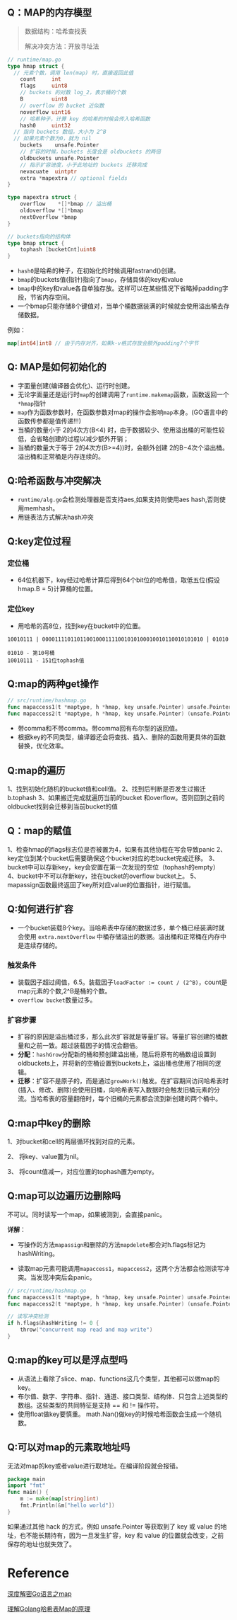 ## Q：MAP的内存模型

> 数据结构：哈希查找表
>
> 解决冲突方法：开放寻址法

```go
// runtime/map.go
type hmap struct {
  // 元素个数，调用 len(map) 时，直接返回此值
	count     int
	flags     uint8
	// buckets 的对数 log_2，表示桶的个数
	B         uint8
	// overflow 的 bucket 近似数
	noverflow uint16
	// 哈希种子，计算 key 的哈希的时候会传入哈希函数
	hash0     uint32
  // 指向 buckets 数组，大小为 2^B
  // 如果元素个数为0，就为 nil
	buckets    unsafe.Pointer
	// 扩容的时候，buckets 长度会是 oldbuckets 的两倍
	oldbuckets unsafe.Pointer
	// 指示扩容进度，小于此地址的 buckets 迁移完成
	nevacuate  uintptr
	extra *mapextra // optional fields
}

type mapextra struct {
	overflow    *[]*bmap // 溢出桶
	oldoverflow *[]*bmap
	nextOverflow *bmap
}

// buckets指向的结构体
type bmap struct {
	tophash [bucketCnt]uint8
}
```

- `hash0`是哈希的种子，在初始化的时候调用fastrand()创建。
- `bmap`的buckets值(指针)指向了`bmap`，存储具体的key和value
- `bmap`中的key和value各自单独存放。这样可以在某些情况下省略掉padding字段，节省内存空间。
- 一个bmap只能存储8个键值对，当单个桶数据装满的时候就会使用溢出桶去存储数据。

例如：

```go
map[int64]int8 // 由于内存对齐，如果k-v格式存放会额外padding7个字节
```



## Q: MAP是如何初始化的

- 字面量创建(编译器会优化)、运行时创建。
- 无论字面量还是运行时`map`的创建调用了`runtime.makemap`函数，函数返回一个`*hmap`指针
- `map`作为函数参数时，在函数参数对map的操作会影响`map`本身。(GO语言中的函数传参都是值传递!!!)
- 当桶的数量小于 2的4次方(B<4) 时，由于数据较少、使用溢出桶的可能性较低，会省略创建的过程以减少额外开销；
- 当桶的数量大于等于 2的4次方(B>=4))时，会额外创建 2的B−4次个溢出桶。溢出桶和正常桶是内存连续的。



## Q:哈希函数与冲突解决

- `runtime/alg.go`会检测处理器是否支持aes,如果支持则使用aes hash,否则使用memhash。
- 用链表法方式解决hash冲突



## Q:key定位过程

### 定位桶

- 64位机器下，key经过哈希计算后得到64个bit位的哈希值，取低五位(假设hmap.B = 5)计算桶的位置。

### 定位key

- 用哈希的高8位，找到key在bucket中的位置。

```
10010111 | 000011110110110010001111001010100010010110010101010 │ 01010

01010 - 第10号桶
10010111 - 151位tophash值
```



## Q:map的两种get操作

```go
// src/runtime/hashmap.go
func mapaccess1(t *maptype, h *hmap, key unsafe.Pointer) unsafe.Pointer
func mapaccess2(t *maptype, h *hmap, key unsafe.Pointer) (unsafe.Pointer, bool)
```

- 带comma和不带comma。带comma回有布尔型的返回值。
- 根据key的不同类型，编译器还会将查找、插入、删除的函数用更具体的函数替换，优化效率。



## Q:map的遍历

1、找到初始化随机的bucket值和cell值。
2、找到后判断是否发生过搬迁 b.tophash
3、如果搬迁完成就遍历当前的bucket 和overflow。否则回到之前的oldbucket找到会迁移到当前bucket的值



## Q：map的赋值

1、检查hmap的flags标志位是否被置为4，如果有其他协程在写会导致panic
2、key定位到某个bucket后需要确保这个bucket对应的老bucket完成迁移。
3、bucket中可以存新key，key会安置在第一次发现的空位（tophash的empty）
4、bucket中不可以存新key，挂在bucket的overflow bucket上。
5、mapassign函数最终返回了key所对应value的位置指针，进行赋值。





## Q:如何进行扩容

- 一个bucket装载8个key。当哈希表中存储的数据过多，单个桶已经装满时就会使用 `extra.nextOverflow` 中桶存储溢出的数据。溢出桶和正常桶在内存中是连续存储的。

### 触发条件

- 装载因子超过阈值，6.5。装载因子`loadFactor := count / (2^B)`，count是map元素的个数,2^B是桶的个数。
- `overflow bucket`数量过多。

### 扩容步骤

- 扩容的原因是溢出桶过多，那么此次扩容就是等量扩容。等量扩容创建的桶数量和之前一致。超过装载因子的情况会翻倍。
- **分配**：`hashGrow`分配新的桶和预创建溢出桶，随后将原有的桶数组设置到oldbuckets上，并将新的空桶设置到buckets上，溢出桶也使用了相同的逻辑。
- **迁移**：扩容不是原子的，而是通过`growWork()`触发。在扩容期间访问哈希表时(插入、修改、删除)会使用旧桶，向哈希表写入数据时会触发旧桶元素的分流。当哈希表的容量翻倍时，每个旧桶的元素都会流到新创建的两个桶中。



## Q:map中key的删除

1、对bucket和cell的两层循环找到对应的元素。

2、 将key、value置为nil。

3、 将count值减一，对应位置的tophash置为empty。

## Q:map可以边遍历边删除吗

不可以。同时读写一个map，如果被测到，会直接panic。

**详解**：

- 写操作的方法`mapassign`和删除的方法`mapdelete`都会对h.flags标记为hashWriting。

- 读取map元素可能调用`mapaccess1`，`mapaccess2`，这两个方法都会检测读写冲突。当发现冲突后会panic。

```go
// src/runtime/hashmap.go
func mapaccess1(t *maptype, h *hmap, key unsafe.Pointer) unsafe.Pointer
func mapaccess2(t *maptype, h *hmap, key unsafe.Pointer) (unsafe.Pointer, bool)

// 读写冲突检测
if h.flags&hashWriting != 0 {
	throw("concurrent map read and map write")
}
```



## Q:map的key可以是浮点型吗

- 从语法上看除了slice、map、functions这几个类型，其他都可以做map的key。
- 布尔值、数字、字符串、指针、通道、接口类型、结构体、只包含上述类型的数组。这些类型的共同特征是支持 == 和 != 操作符。
- 使用float做key要慎重。 math.Nan()做key的时候哈希函数会生成一个随机数。

## Q:可以对map的元素取地址吗

无法对map的key或者value进行取地址。在编译阶段就会报错。

```go
package main
import "fmt"
func main() {
    m := make(map[string]int)
    fmt.Println(&m["hello world"])
}
```

如果通过其他 hack 的方式，例如 unsafe.Pointer 等获取到了 key 或 value 的地址，也不能长期持有，因为一旦发生扩容，key 和 value 的位置就会改变，之前保存的地址也就失效了。

# Reference

[深度解密Go语言之map](https://www.qcrao.com/2019/05/22/dive-into-go-map/)

[理解Golang哈希表Map的原理](https://draveness.me/golang/docs/part2-foundation/ch03-datastructure/golang-hashmap/)

